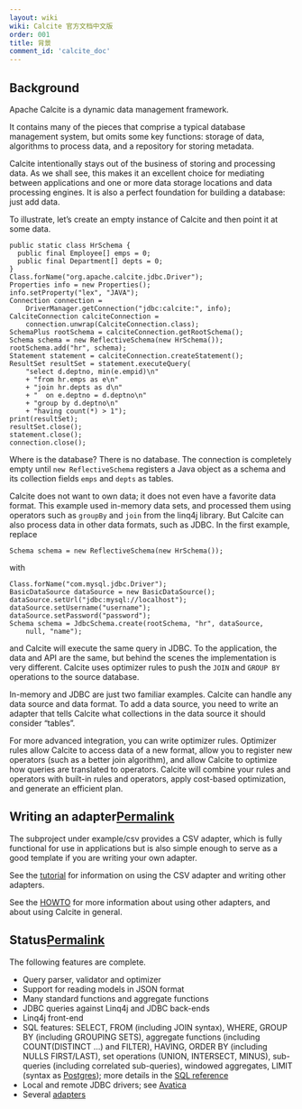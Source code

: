 ```yaml
---
layout: wiki
wiki: Calcite 官方文档中文版
order: 001
title: 背景
comment_id: 'calcite_doc'
---
```


## Background

Apache Calcite is a dynamic data management framework.

It contains many of the pieces that comprise a typical database management system, but omits some key functions: storage of data, algorithms to process data, and a repository for storing metadata.

Calcite intentionally stays out of the business of storing and processing data. As we shall see, this makes it an excellent choice for mediating between applications and one or more data storage locations and data processing engines. It is also a perfect foundation for building a database: just add data.

To illustrate, let’s create an empty instance of Calcite and then point it at some data.

```
public static class HrSchema {
  public final Employee[] emps = 0;
  public final Department[] depts = 0;
}
Class.forName("org.apache.calcite.jdbc.Driver");
Properties info = new Properties();
info.setProperty("lex", "JAVA");
Connection connection =
    DriverManager.getConnection("jdbc:calcite:", info);
CalciteConnection calciteConnection =
    connection.unwrap(CalciteConnection.class);
SchemaPlus rootSchema = calciteConnection.getRootSchema();
Schema schema = new ReflectiveSchema(new HrSchema());
rootSchema.add("hr", schema);
Statement statement = calciteConnection.createStatement();
ResultSet resultSet = statement.executeQuery(
    "select d.deptno, min(e.empid)\n"
    + "from hr.emps as e\n"
    + "join hr.depts as d\n"
    + "  on e.deptno = d.deptno\n"
    + "group by d.deptno\n"
    + "having count(*) > 1");
print(resultSet);
resultSet.close();
statement.close();
connection.close();
```

Where is the database? There is no database. The connection is completely empty until `new ReflectiveSchema` registers a Java object as a schema and its collection fields `emps` and `depts` as tables.

Calcite does not want to own data; it does not even have a favorite data format. This example used in-memory data sets, and processed them using operators such as `groupBy` and `join` from the linq4j library. But Calcite can also process data in other data formats, such as JDBC. In the first example, replace

```
Schema schema = new ReflectiveSchema(new HrSchema());
```

with

```
Class.forName("com.mysql.jdbc.Driver");
BasicDataSource dataSource = new BasicDataSource();
dataSource.setUrl("jdbc:mysql://localhost");
dataSource.setUsername("username");
dataSource.setPassword("password");
Schema schema = JdbcSchema.create(rootSchema, "hr", dataSource,
    null, "name");
```

and Calcite will execute the same query in JDBC. To the application, the data and API are the same, but behind the scenes the implementation is very different. Calcite uses optimizer rules to push the `JOIN` and `GROUP BY` operations to the source database.

In-memory and JDBC are just two familiar examples. Calcite can handle any data source and data format. To add a data source, you need to write an adapter that tells Calcite what collections in the data source it should consider “tables”.

For more advanced integration, you can write optimizer rules. Optimizer rules allow Calcite to access data of a new format, allow you to register new operators (such as a better join algorithm), and allow Calcite to optimize how queries are translated to operators. Calcite will combine your rules and operators with built-in rules and operators, apply cost-based optimization, and generate an efficient plan.

## Writing an adapter[Permalink](https://calcite.apache.org/docs/#writing-an-adapter)

The subproject under example/csv provides a CSV adapter, which is fully functional for use in applications but is also simple enough to serve as a good template if you are writing your own adapter.

See the [tutorial](https://calcite.apache.org/docs/tutorial.html) for information on using the CSV adapter and writing other adapters.

See the [HOWTO](https://calcite.apache.org/docs/howto.html) for more information about using other adapters, and about using Calcite in general.

## Status[Permalink](https://calcite.apache.org/docs/#status)

The following features are complete.

- Query parser, validator and optimizer
- Support for reading models in JSON format
- Many standard functions and aggregate functions
- JDBC queries against Linq4j and JDBC back-ends
- Linq4j front-end
- SQL features: SELECT, FROM (including JOIN syntax), WHERE, GROUP BY (including GROUPING SETS), aggregate functions (including COUNT(DISTINCT …) and FILTER), HAVING, ORDER BY (including NULLS FIRST/LAST), set operations (UNION, INTERSECT, MINUS), sub-queries (including correlated sub-queries), windowed aggregates, LIMIT (syntax as [Postgres](https://www.postgresql.org/docs/8.4/static/sql-select.html#SQL-LIMIT)); more details in the [SQL reference](https://calcite.apache.org/docs/reference.html)
- Local and remote JDBC drivers; see [Avatica](https://calcite.apache.org/docs/avatica_overview.html)
- Several [adapters](https://calcite.apache.org/docs/adapter.html)